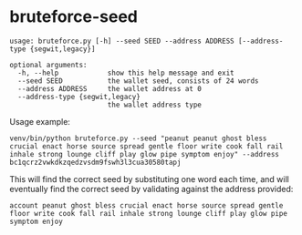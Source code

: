 # bruteforce-seed

    usage: bruteforce.py [-h] --seed SEED --address ADDRESS [--address-type {segwit,legacy}]
    
    optional arguments:
      -h, --help            show this help message and exit
      --seed SEED           the wallet seed, consists of 24 words
      --address ADDRESS     the wallet address at 0
      --address-type {segwit,legacy}
                            the wallet address type

Usage example:

    venv/bin/python bruteforce.py --seed "peanut peanut ghost bless crucial enact horse source spread gentle floor write cook fall rail inhale strong lounge cliff play glow pipe symptom enjoy" --address bc1qcrz2vwkdkzqedzvsdm9fswh3l3cua30580tapj

This will find the correct seed by substituting one word each time, and will eventually find the correct seed by validating against the address provided:

    account peanut ghost bless crucial enact horse source spread gentle floor write cook fall rail inhale strong lounge cliff play glow pipe symptom enjoy

